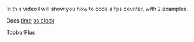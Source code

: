 In this video I will show you how to code a fps counter,
with 2 examples.

Docs
[time](https://create.roblox.com/docs/reference/engine/globals/RobloxGlobals#time)
[os.clock](https://create.roblox.com/docs/reference/engine/libraries/os#clock)

[TopbarPlus](https://devforum.roblox.com/t/topbarplus-v290-construct-intuitive-topbar-icons-customise-them-with-themes-dropdowns-captions-labels-and-much-more/1017485)
